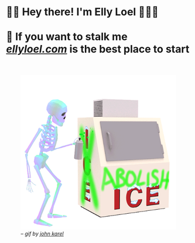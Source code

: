 # 👋🏻 Hey there! I'm **Elly Loel** 👩🏼‍💻<br><br>👀 If you want to stalk me [*ellyloel.com*](https://ellyloel.com) is the best place to start<br><br>

<figure>
	<a href="https://www.latimes.com/business/technology/story/2020-06-12/github-ceo-black-lives-matter-employees-demand-end-ice-contract">
		<img src="abolish-ice.gif" alt="abolish ice">
	</a>
	<figcaption>
		– <em>gif by <a href="https://twitter.com/jjjjjjjjjjohn">john karel</a><em>
	</figcaption>
</figure>
